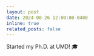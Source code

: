 ```yaml
---
layout: post
date: 2024-08-26 12:00:00-0400
inline: true
related_posts: false
---
```


Started my Ph.D. at UMD! :mortar_board:
